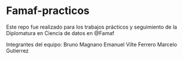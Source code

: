 # Famaf-practicos

Este repo fue realizado para los trabajos prácticos y seguimiento de la Diplomatura en Ciencia de datos en  @Famaf

Integrantes del equipo:
Bruno Magnano
Emanuel Vilte Ferrero
Marcelo Gutierrez


